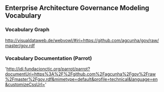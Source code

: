 Enterprise Architecture Governance Modeling Vocabulary
-------------

### Vocabulary Graph
http://visualdataweb.de/webvowl/#iri=https://github.com/agcunha/gov/raw/master/gov.rdf

### Vocabulary Documentation (Parrot)
'http://idi.fundacionctic.org/parrot/parrot?documentUri=https%3A%2F%2Fgithub.com%2Fagcunha%2Fgov%2Fraw%2Fmaster%2Fgov.rdf&mimetype=default&profile=technical&language=en&customizeCssUrl='
